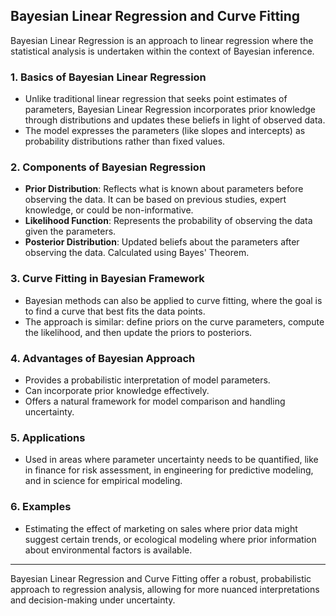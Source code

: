 ## Bayesian Linear Regression and Curve Fitting

Bayesian Linear Regression is an approach to linear regression where the statistical analysis is undertaken within the context of Bayesian inference.

### 1. **Basics of Bayesian Linear Regression**
- Unlike traditional linear regression that seeks point estimates of parameters, Bayesian Linear Regression incorporates prior knowledge through distributions and updates these beliefs in light of observed data.
- The model expresses the parameters (like slopes and intercepts) as probability distributions rather than fixed values.

### 2. **Components of Bayesian Regression**
- **Prior Distribution**: Reflects what is known about parameters before observing the data. It can be based on previous studies, expert knowledge, or could be non-informative.
- **Likelihood Function**: Represents the probability of observing the data given the parameters.
- **Posterior Distribution**: Updated beliefs about the parameters after observing the data. Calculated using Bayes' Theorem.

### 3. **Curve Fitting in Bayesian Framework**
- Bayesian methods can also be applied to curve fitting, where the goal is to find a curve that best fits the data points.
- The approach is similar: define priors on the curve parameters, compute the likelihood, and then update the priors to posteriors.

### 4. **Advantages of Bayesian Approach**
- Provides a probabilistic interpretation of model parameters.
- Can incorporate prior knowledge effectively.
- Offers a natural framework for model comparison and handling uncertainty.

### 5. **Applications**
- Used in areas where parameter uncertainty needs to be quantified, like in finance for risk assessment, in engineering for predictive modeling, and in science for empirical modeling.

### 6. **Examples**
- Estimating the effect of marketing on sales where prior data might suggest certain trends, or ecological modeling where prior information about environmental factors is available.

---

Bayesian Linear Regression and Curve Fitting offer a robust, probabilistic approach to regression analysis, allowing for more nuanced interpretations and decision-making under uncertainty.
